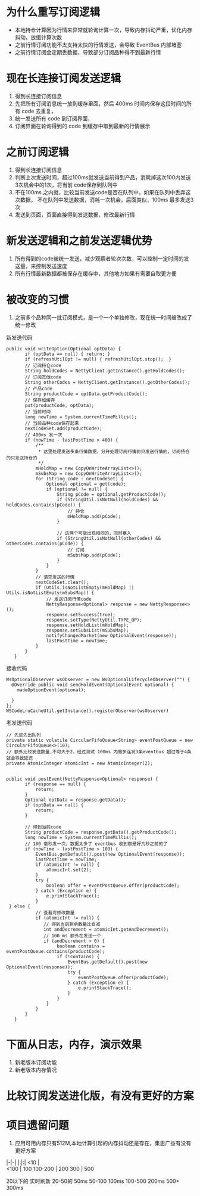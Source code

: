 # 为什么重写订阅逻辑
- 本地持仓计算因为行情来异常就轮询计算一次，导致内存抖动严重，优化内存抖动，放缓计算次数
- 之前行情订阅功能不太支持太快的行情发送，会导致 EventBus 内部堵塞
- 之前行情订阅会定期丢数据，导致部分订阅品种得不到最新行情


# 现在长连接订阅发送逻辑
1. 得到长连接订阅信息
2. 先把所有订阅消息统一放到缓存里面，然后 400ms 时间内保存这段时间的所有 code 去重复，
3. 统一发送所有 code 到订阅界面，
4. 订阅界面在轮询得到的 code 到缓存中取到最新的行情展示


# 之前订阅逻辑
1. 得到长连接订阅信息
2. 判断上次发送时间，超过100ms就发送当前得到产品，消耗掉这次100内发送3次机会中的1次，将当前 code保存到队列中
3. 不在100ms 之内就，比较当前发送code是否在队列中，如果在队列中丢弃这次数据，
  不在队列中发送数据，消耗一次机会，后面类似，100ms 最多发送3次
4. 发送到页面，页面直接得到发送数据，修改最新行情


# 新发送逻辑和之前发送逻辑优势
1. 所有得到的code被统一发送，减少观察者轮次次数，可以控制一定时间的发送量，来控制发送速度
2. 所有行情最新数据都被保存在缓存中，其他地方如果有需要自取更方便

# 被改变的习惯
1. 之前多个品种同一批订阅模式，是一个一个单独修改，现在统一时间被改成了统一修改


新发送代码
```
public void writeOption(Optional optData) {
       if (optData == null) { return; }
       if (refreshUtilOpt != null) { refreshUtilOpt.stop();  }
       // 订阅持仓code
       String holdCodes = NettyClient.getInstance().getHoldCodes();
       // 订阅其他code
       String otherCodes = NettyClient.getInstance().getOtherCodes();
       // 产品code
       String productCode = optData.getProductCode();
       // 保存如缓存
       put(productCode, optData);
       // 当前时间
       long nowTime = System.currentTimeMillis();
       // 当前品种code保存起来
       nextCodeSet.add(productCode);
       // 400ms 发一次
       if (nowTime - lastPostTime > 400) {
           /**
            * 这里处理发送多条行情数据，分开处理订阅行情的只发送行情的，订阅持仓的只发送持仓的
            */
           mHoldMap = new CopyOnWriteArrayList<>();
           mSubsMap = new CopyOnWriteArrayList<>();
           for (String code : nextCodeSet) {
               Optional optional = get(code);
               if (optional != null) {
                   String pCode = optional.getProductCode();
                   if (StringUtil.isNotNull(holdCodes) && holdCodes.contains(pCode)) {
                       // 持仓
                       mHoldMap.add(pCode);
                   }

                   // 这两个可能出现相同的，同时塞入
                   if (StringUtil.isNotNull(otherCodes) && otherCodes.contains(pCode)) {
                       // 订阅
                       mSubsMap.add(pCode);
                   }
               }
           }
           // 清空发送的行情
           nextCodeSet.clear();
           if (Utils.isNotListEmpty(mHoldMap) || Utils.isNotListEmpty(mSubsMap)) {
               // 发送订阅行情code
               NettyResponse<Optional> response = new NettyResponse<>();
               response.setSuccess(true);
               response.setType(NettyUtil.TYPE_QP);
               response.setHoldList(mHoldMap);
               response.setSubsList(mSubsMap);
               notifyChangedMarket(new OptionalEvent(response));
               lastPostTime = nowTime;
           }
       }
   }
```
接收代码
```
WsOptionalObserver wsObserver = new WsOptionalLifecycleObserver("") {
  @Override public void sendHoldEvent(OptionalEvent optional) {
    madeOptionEvent(optional);

  }
};
WSCodeLruCacheUtil.getInstance().registerObserver(wsObserver)
```

老发送代码
```
// 先进先出队列
private static volatile CircularFifoQueue<String> eventPostQueue = new CircularFifoQueue<>(10);
// 额外比较发送数量,不可大于2，经过测试 100ms 内最多连发3条eventbus 超过等于4条就会导致延迟
private AtomicInteger atomicInt = new AtomicInteger(2);


public void postEvent(NettyResponse<Optional> response) {
       if (response == null) {
           return;
       }
       Optional optData = response.getData();
       if (optData == null) {
           return;
       }

       // 得到当前code
       String productCode = response.getData().getProductCode();
       long nowTime = System.currentTimeMillis();
       // 100 毫秒发一次，数据太多了 eventbus 收到都是好几秒之前的了
       if (nowTime - lastPostTime > 100) {
           EventBus.getDefault().post(new OptionalEvent(response));
           lastPostTime = nowTime;
           if (atomicInt != null) {
               atomicInt.set(2);
           }
           try {
               boolean offer = eventPostQueue.offer(productCode);
           } catch (Exception e) {
               e.printStackTrace();
           }
 } else {
           // 查看可修改数量
           if (atomicInt != null) {
              // 得到当前剩余数量比自减
              int andDecrement = atomicInt.getAndDecrement();
              // 100 ms 额外在发送一个
              if (andDecrement > 0) {
                   boolean contains = eventPostQueue.contains(productCode);
                   if (!contains) {
                       EventBus.getDefault().post(new OptionalEvent(response));
                       try {
                           eventPostQueue.offer(productCode);
                       } catch (Exception e) {
                           e.printStackTrace();
                       }
                   }
               }
           }
       }
   }
```


# 下面从日志，内存，演示效果
1. 新老版本订阅功能
2. 新老版本内存情况


# 比较订阅发送进化版，有没有更好的方案

# 项目遗留问题
1. 应用可用内存只有512M,本地计算引起的内存抖动还是存在，集思广益有没有更好方案


|-|-|
|:|:|
<10       |  
<100      |   100
100-200   |   200
300       |   500



20以下的  实时刷新
20-50的   50ms
50-100   100ms
100-500  200ms
500+      300ms
